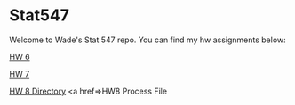 # Stat547

Welcome to Wade's Stat 547 repo.
You can find my hw assignments below:

<a href=https://github.com/wswade2/Stat547/blob/master/hw6.md>HW 6</a>

<a href=https://github.com/wswade2/Stat545-hw7-wade-wade/blob/master/README.md>HW 7</a>

<a href=https://github.com/wswade2/Stat547/tree/master/homework8>HW 8 Directory</a>
<a href=>HW8 Process File</a>


